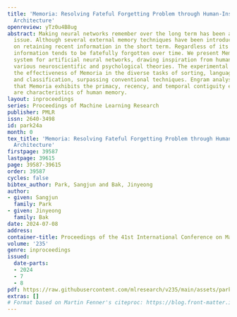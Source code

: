 ```yaml
---
title: 'Memoria: Resolving Fateful Forgetting Problem through Human-Inspired Memory
  Architecture'
openreview: yTz0u4B8ug
abstract: Making neural networks remember over the long term has been a longstanding
  issue. Although several external memory techniques have been introduced, most focus
  on retaining recent information in the short term. Regardless of its importance,
  information tends to be fatefully forgotten over time. We present Memoria, a memory
  system for artificial neural networks, drawing inspiration from humans and applying
  various neuroscientific and psychological theories. The experimental results prove
  the effectiveness of Memoria in the diverse tasks of sorting, language modeling,
  and classification, surpassing conventional techniques. Engram analysis reveals
  that Memoria exhibits the primacy, recency, and temporal contiguity effects which
  are characteristics of human memory.
layout: inproceedings
series: Proceedings of Machine Learning Research
publisher: PMLR
issn: 2640-3498
id: park24a
month: 0
tex_title: 'Memoria: Resolving Fateful Forgetting Problem through Human-Inspired Memory
  Architecture'
firstpage: 39587
lastpage: 39615
page: 39587-39615
order: 39587
cycles: false
bibtex_author: Park, Sangjun and Bak, Jinyeong
author:
- given: Sangjun
  family: Park
- given: Jinyeong
  family: Bak
date: 2024-07-08
address:
container-title: Proceedings of the 41st International Conference on Machine Learning
volume: '235'
genre: inproceedings
issued:
  date-parts:
  - 2024
  - 7
  - 8
pdf: https://raw.githubusercontent.com/mlresearch/v235/main/assets/park24a/park24a.pdf
extras: []
# Format based on Martin Fenner's citeproc: https://blog.front-matter.io/posts/citeproc-yaml-for-bibliographies/
---
```

